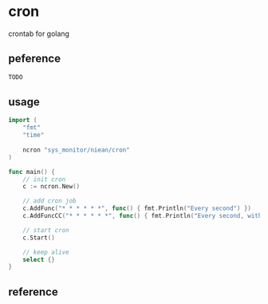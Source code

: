 # cron
crontab for golang

## peference
```bash
TODO	
```

## usage
```go
import (
	"fmt"
	"time"
	
	ncron "sys_monitor/niean/cron"
)

func main() {
	// init cron
	c := ncron.New()

	// add cron job
	c.AddFunc("* * * * * *", func() { fmt.Println("Every second") })
	c.AddFuncCC("* * * * * *", func() { fmt.Println("Every second, with max Concurrrent 2"); time.Sleep(10 * time.Second)}, 2)

	// start cron
	c.Start()

	// keep alive
	select {}
}
```

## reference

